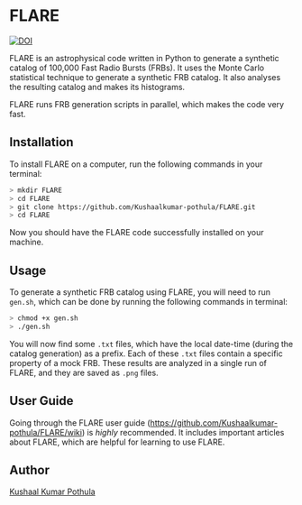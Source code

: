 # FLARE
[![DOI](https://zenodo.org/badge/340846727.svg)](https://zenodo.org/badge/latestdoi/340846727)

FLARE is an astrophysical code written in Python to generate a synthetic catalog of 100,000 Fast Radio Bursts (FRBs). It uses the Monte Carlo statistical technique to generate a synthetic FRB catalog. It also analyses the resulting catalog and makes its histograms.

FLARE runs FRB generation scripts in parallel, which makes the code very fast.
## Installation 
To install FLARE on a computer, run the following commands in your terminal:
```bash
> mkdir FLARE
> cd FLARE
> git clone https://github.com/Kushaalkumar-pothula/FLARE.git
> cd FLARE
```
Now you should have the FLARE code successfully installed on your machine.

## Usage
To generate a synthetic FRB catalog using FLARE, you will need to run ```gen.sh```, which can be done by running the following commands in terminal:
```bash
> chmod +x gen.sh
> ./gen.sh
```
You will now find some ```.txt``` files, which have the local date-time (during the catalog generation) as a prefix. Each of these ```.txt``` files contain a specific property of a mock FRB.
These results are analyzed in a single run of FLARE, and they are saved as ```.png``` files.

## User Guide
Going through the FLARE user guide (https://github.com/Kushaalkumar-pothula/FLARE/wiki) is *highly* recommended. It includes important articles about FLARE, which are helpful for learning to use FLARE.

## Author
[Kushaal Kumar Pothula](https://sites.google.com/view/kushaal-kumar-pothula/)
